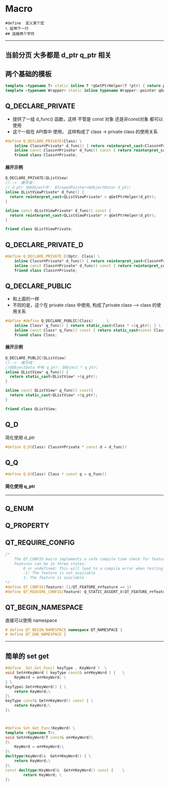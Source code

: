 # Macro
```
#define  定义某个宏
\ 延伸下一行
## 连接两个字符
```
---
## 当前分页 大多都是 d_ptr q_ptr 相关

## 两个基础的模板
```C++
template <typename T> static inline T *qGetPtrHelper(T *ptr) { return ptr; }
template <typename Wrapper> static inline typename Wrapper::pointer qGetPtrHelper(const Wrapper &p) { return p.data(); }
```

## Q_DECLARE_PRIVATE
* 提供了一组 d_func() 函数，这样 不管是 const 对象 还是非const对象 都可以使用
* 这个一般在 API类中 使用， 这样构成了 class -> private class 的使用关系

```C++
#define Q_DECLARE_PRIVATE(Class) \
    inline Class##Private* d_func() { return reinterpret_cast<Class##Private * >(qGetPtrHelper(d_ptr)); } \
    inline const Class##Private* d_func() const { return reinterpret_cast<const Class##Private * >(qGetPtrHelper(d_ptr)); } \
    friend class Class##Private;
```

#### 展开示例
```C++
Q_DECLARE_PRIVATE(QListView)
//-->  展开成：
// d_ptr 在QObject中： QScopedPointer<QObjectData> d_ptr;
inline QListViewPrivate* d_func() {
  return reinterpret_cast<QListViewPrivate* > qGetPtrHelper(d_ptr);
}

inline const QListViewPrivate* d_func() const {
  return reinterpret_cast<QListViewPrivate* > qGetPtrHelper(d_ptr);
}

friend class QListViewPrivate;
```


## Q_DECLARE_PRIVATE_D
```C++
#define Q_DECLARE_PRIVATE_D(Dptr, Class) \
    inline Class##Private* d_func() { return reinterpret_cast<Class##Private * >(Dptr); } \
    inline const Class##Private* d_func() const { return reinterpret_cast<const Class##Private * >(Dptr); } \
    friend class Class##Private;
```


## Q_DECLARE_PUBLIC
* 和上面的一样
* 不同的是，这个在 private class 中使用, 构成了private class --> class 的使用关系

```C++
#define #define Q_DECLARE_PUBLIC(Class)      \
    inline Class* q_func() { return static_cast<Class * >(q_ptr); } \
    inline const Class* q_func() const { return static_cast<const Class * >(q_ptr); } \
    friend class Class;
```
#### 展开示例
```C++
Q_DECLARE_PUBLIC(QListView)
//-->  展开成：
//QObjectData 中有 q_ptr: QObject * q_ptr;
inline QListView* q_func() {
  return static_cast<QListView* >(q_ptr);
}

inline const QListView* q_func() const{
  return static_cast<QListView* >(q_ptr);
}

friend class QListView;
```

## Q_D
简化使用 d_ptr
```C++
#define Q_D(Class) Class##Private * const d = d_func()
```
####


## Q_Q
```C++
#define Q_Q(Class) Class * const q = q_func()
```
#### 简化使用 q_ptr
---

## Q_ENUM

## Q_PROPERTY

## QT_REQUIRE_CONFIG
```C++
/*
    The QT_CONFIG macro implements a safe compile time check for features of Qt.
    Features can be in three states:
        0 or undefined: This will lead to a compile error when testing for it
        -1: The feature is not available
        1: The feature is available
*/
#define QT_CONFIG(feature) (1/QT_FEATURE_##feature == 1)
#define QT_REQUIRE_CONFIG(feature) Q_STATIC_ASSERT_X(QT_FEATURE_##feature == 1, "Required feature " #feature " for file " __FILE__ " not available.")
```

##

## QT_BEGIN_NAMESPACE
直接可以使用 namespace
```C++
# define QT_BEGIN_NAMESPACE namespace QT_NAMESPACE {
# define QT_END_NAMESPACE }
```


---
## 简单的 set get
```cpp
#define _Set_Get_Func( keyType , KeyWord )	\
void Set##KeyWord ( keyType const& o##KeyWord ) {	\
	KeyWord = o##KeyWord; \
} \
keyType& Get##KeyWord() { \
	return KeyWord;\
}\
keyType const& Get##KeyWord() const { \
	return KeyWord;\
}\



#define Set_Get_Func(KeyWord) \
template <typename T>\
void Set##KeyWord(T const& o##KeyWord)\
{\
	KeyWord = o##KeyWord;\
}\
decltype(KeyWord)&  Get##KeyWord() { \
	return KeyWord;\
}\
const decltype(KeyWord)&  Get##KeyWord() const {	\
		return KeyWord; \
}\

```
